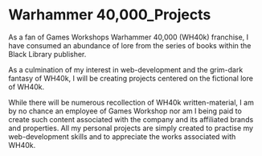 # Warhammer 40,000_Projects
As a fan of Games Workshops Warhammer 40,000 (WH40k) franchise, I have consumed an abundance of lore from the series of books within the Black Library publisher. 

As a culmination of my interest in web-development and the grim-dark fantasy of WH40k, I will be creating projects centered on the fictional lore of WH40k. 

While there will be numerous recollection of WH40k written-material, I am by no chance an employee of Games Workshop nor am I being paid to create such content associated with the company and its affiliated brands and properties. 
All my personal projects are simply created to practise my web-development skills and to appreciate the works associated with WH40k. 
